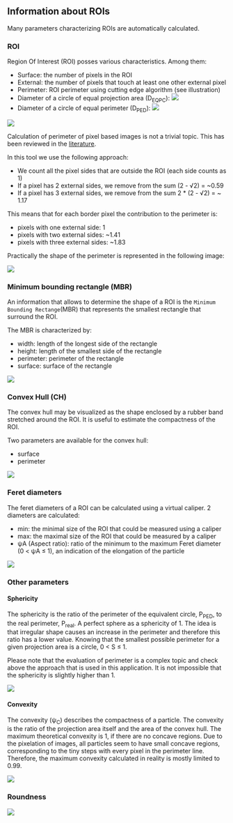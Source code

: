 ## Information about ROIs

Many parameters characterizing ROIs are automatically calculated.

### ROI

Region Of Interest (ROI) posses various characteristics. Among them:

- Surface: the number of pixels in the ROI
- External: the number of pixels that touch at least one other external pixel
- Perimeter: ROI perimeter using cutting edge algorithm (see illustration)
- Diameter of a circle of equal projection area (D<sub>EQPC</sub>):
  <img src="https://tex.cheminfo.org/?tex=D_%7BEQPC%7D%20%3D%202%20%5Csqrt%7B%5Cfrac%7BSurface%7D%7B%5Cpi%7D%7D"/>
- Diameter of a circle of equal perimeter (D<sub>PED</sub>):
  <img src="https://tex.cheminfo.org/?tex=D_%7BPED%7D%20%3D%20%5Cfrac%7BExternal%7D%7B%5Cpi%7D"/>

<img src="roi.svg">

Calculation of perimeter of pixel based images is not a trivial topic. This has been reviewed in the [literature](http://urn.nb.no/URN:NBN:no-13191).

In this tool we use the following approach:

- We count all the pixel sides that are outside the ROI (each side counts as 1)
- If a pixel has 2 external sides, we remove from the sum (2 - √2) = ~0.59
- If a pixel has 3 external sides, we remove from the sum 2 \* (2 - √2) = ~ 1.17

This means that for each border pixel the contribution to the perimeter is:

- pixels with one external side: 1
- pixels with two external sides: ~1.41
- pixels with three external sides: ~1.83

Practically the shape of the perimeter is represented in the following image:

<img src="perimeter.svg">

### Minimum bounding rectangle (MBR)

An information that allows to determine the shape of a ROI is the `Minimum Bounding Rectange`(MBR) that represents the smallest rectangle that surround the ROI.

The MBR is characterized by:

- width: length of the longest side of the rectangle
- height: length of the smallest side of the rectangle
- perimeter: perimeter of the rectangle
- surface: surface of the rectangle

<img src="mbr.svg">

### Convex Hull (CH)

The convex hull may be visualized as the shape enclosed by a rubber band stretched around the ROI. It is useful to estimate the compactness of the ROI.

Two parameters are available for the convex hull:

- surface
- perimeter

<img src="hull.svg">

### Feret diameters

The feret diameters of a ROI can be calculated using a virtual caliper. 2 diameters are calculated:

- min: the minimal size of the ROI that could be measured using a caliper
- max: the maximal size of the ROI that could be measured by a caliper
- ψA (Aspect ratio): ratio of the minimum to the maximum Feret diameter (0 < ψA ≤ 1), an indication of the elongation of the particle

<img src="feret.svg">

### Other parameters

#### Sphericity

The sphericity is the ratio of the perimeter of the equivalent circle, P<sub>PED</sub>, to the real perimeter, P<sub>real</sub>.
A perfect sphere as a sphericity of 1. The idea is that irregular shape causes an increase in the perimeter and therefore this ratio has a lower value. Knowing that the smallest possible perimeter for a given projection area is a circle, 0 < S ≤ 1.

Please note that the evaluation of perimeter is a complex topic and check above the approach that is used in this application. It
is not impossible that the sphericity is slightly higher than 1.

<img src="https://tex.cheminfo.org/?tex=S%20%3D%20%5Cfrac%7BP_%7BEQPC%7D%7D%7BP_%7Breal%7D%7D"/>

#### Convexity

The convexity (ψ<sub>C</sub>) describes the compactness of a particle. The convexity is the ratio of the projection area itself and the area of the convex hull. The maximum theoretical convexity is 1, if there are no concave regions. Due to the pixelation of images, all particles seem to have small concave regions, corresponding to the tiny steps with every pixel in the perimeter line. Therefore, the maximum convexity calculated in reality is mostly limited to 0.99.

<img src="https://tex.cheminfo.org/?tex=%5Cpsi_C%20%3D%20%5Cfrac%7BROI%7Bsurface%7D%7D%7BCH_%7Bsurface%7D%7D"/>

### Roundness

<img src="https://tex.cheminfo.org/?tex=Roundness%20%3D%20%5Cfrac%7B4%20*%20ROI_%7Bsurface%7D%7D%7B%5Cpi%20*%20Feret_%7Bmax%7D%7D"/>
